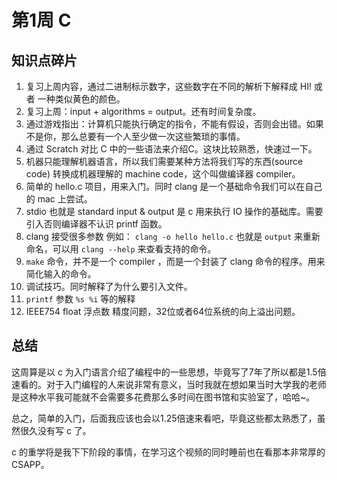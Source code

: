 # 第1周 C 

## 知识点碎片

1. 复习上周内容，通过二进制标示数字，这些数字在不同的解析下解释成 HI! 或者 一种类似黄色的颜色。
2. 复习上周：input + algorithms = output。还有时间复杂度。
3. 通过游戏指出：计算机只能执行确定的指令，不能有假设，否则会出错。如果不是你，那么总要有一个人至少做一次这些繁琐的事情。
4. 通过 Scratch 对比 C 中的一些语法来介绍C。这块比较熟悉，快速过一下。
5. 机器只能理解机器语言，所以我们需要某种方法将我们写的东西(source code) 转换成机器理解的 machine code，这个叫做编译器 compiler。
6. 简单的 hello.c 项目，用来入门。同时 clang 是一个基础命令我们可以在自己的 mac 上尝试。 
7. stdio 也就是 standard input & output 是 c 用来执行 IO 操作的基础库。需要引入否则编译器不认识 printf 函数。
8. clang 接受很多参数 例如： `clang -o hello hello.c` 也就是 `output` 来重新命名，可以用 `clang --help` 来查看支持的命令。
9. `make` 命令，并不是一个 compiler ，而是一个封装了 clang 命令的程序。用来简化输入的命令。
10. 调试技巧。同时解释了为什么要引入文件。
11. `printf` 参数 `%s %i` 等的解释
12. IEEE754 float 浮点数 精度问题，32位或者64位系统的向上溢出问题。


## 总结

这周算是以 c 为入门语言介绍了编程中的一些思想，毕竟写了7年了所以都是1.5倍速看的。对于入门编程的人来说非常有意义，当时我就在想如果当时大学我的老师是这种水平我可能就不会需要多花费那么多时间在图书馆和实验室了，哈哈~。

总之，简单的入门，后面我应该也会以1.25倍速来看吧，毕竟这些都太熟悉了，虽然很久没有写 c 了。

c 的重学将是我下下阶段的事情，在学习这个视频的同时睡前也在看那本非常厚的 CSAPP。
